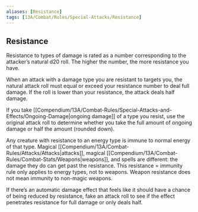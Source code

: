 ```yaml
---
aliases: [Resistance]
tags: [13A/Combat/Rules/Special-Attacks/Resistance]
---
```


## Resistance

Resistance to types of damage is rated as a number corresponding to the attacker’s natural d20 roll. The higher the number, the more resistance you have.

When an attack with a damage type you are resistant to targets you, the natural attack roll must equal or exceed your resistance number to deal full damage. If the roll is lower than your resistance, the attack deals half damage.

If you take [[Compendium/13A/Combat-Rules/Special-Attacks-and-Effects/Ongoing-Damage|ongoing damage]] of a type you resist, use the original attack roll to determine whether you take the full amount of ongoing damage or half the amount (rounded down).

Any creature with resistance to an energy type is immune to normal energy of that type. Magical [[Compendium/13A/Combat-Rules/Attacks/Attacks|attacks]], magical [[Compendium/13A/Combat-Rules/Combat-Stats/Weapons|weapons]], and spells are different: the damage they do can get past the resistance. This resistance = immunity rule only applies to energy types, not to weapons. Weapon resistance does not mean immunity to non-magic weapons.

If there’s an automatic damage effect that feels like it should have a chance of being reduced by resistance, fake an attack roll to see if the effect penetrates resistance for full damage or only deals half.